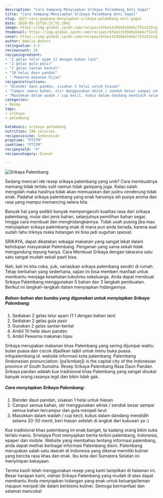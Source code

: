 ```yaml
---
description: "Cara Gampang Menyiapkan Srikaya Palembang Anti Gagal"
title: "Cara Gampang Menyiapkan Srikaya Palembang Anti Gagal"
slug: 1627-cara-gampang-menyiapkan-srikaya-palembang-anti-gagal
date: 2020-05-25T16:33:55.294Z
image: https://img-global.cpcdn.com/recipes/bfee13195b0a54eb/751x532cq70/srikaya-palembang-foto-resep-utama.jpg
thumbnail: https://img-global.cpcdn.com/recipes/bfee13195b0a54eb/751x532cq70/srikaya-palembang-foto-resep-utama.jpg
cover: https://img-global.cpcdn.com/recipes/bfee13195b0a54eb/751x532cq70/srikaya-palembang-foto-resep-utama.jpg
author: Amelia Waters
ratingvalue: 3.5
reviewcount: 10
recipeingredient:
- "2 gelas telur ayam 11 dengan bahan lain"
- "2 gelas gula pasir"
- "2 gelas santan kental"
- "10 helai daun pandan"
- " Pewarna makanan hijau"
recipeinstructions:
- "Blender daun pandan, sisakan 1 helai untuk hiasan"
- "Campur semua bahan, stir menggunakan whisk / sendok besar sampai semua bahan tercampur dan gula menjadi larut"
- "Masukkan dalam wadah / cup kecil, kukus dalam dandang mendidih selama 20-30 menit, beri hiasan setelah di angkat dari kukusan ya :)"
categories:
- Resep
tags:
- srikaya
- palembang

katakunci: srikaya palembang 
nutrition: 298 calories
recipecuisine: Indonesian
preptime: "PT27M"
cooktime: "PT37M"
recipeyield: "4"
recipecategory: Dinner

---
```



![Srikaya Palembang](https://img-global.cpcdn.com/recipes/bfee13195b0a54eb/751x532cq70/srikaya-palembang-foto-resep-utama.jpg)

Sedang mencari ide resep srikaya palembang yang unik? Cara membuatnya memang tidak terlalu sulit namun tidak gampang juga. Kalau salah mengolah maka hasilnya tidak akan memuaskan dan justru cenderung tidak enak. Padahal srikaya palembang yang enak harusnya sih punya aroma dan rasa yang mampu memancing selera kita.

Banyak hal yang sedikit banyak mempengaruhi kualitas rasa dari srikaya palembang, mulai dari jenis bahan, selanjutnya pemilihan bahan segar, hingga cara membuat dan menghidangkannya. Tidak usah pusing jika mau menyiapkan srikaya palembang enak di mana pun anda berada, karena asal sudah tahu triknya maka hidangan ini bisa jadi suguhan spesial.

SRIKAYA, dapat dikatakan sebagai makanan yang sangat lekat dalam kehidupan masyarakat Palembang. Penganan yang sama sekali tidak mengandung tepung hanya. Cara Membuat Srikaya dengan takarana satu satu sangat mudah sekali pasti bisa.


Nah, kali ini kita coba, yuk, variasikan srikaya palembang sendiri di rumah. Tetap berbahan yang sederhana, sajian ini bisa memberi manfaat untuk membantu menjaga kesehatan tubuhmu sekeluarga. Anda dapat membuat Srikaya Palembang menggunakan 5 bahan dan 3 langkah pembuatan. Berikut ini langkah-langkah dalam menyiapkan hidangannya.

<!--inarticleads1-->

##### Bahan-bahan dan bumbu yang digunakan untuk menyiapkan Srikaya Palembang:

1. Sediakan 2 gelas telur ayam (1:1 dengan bahan lain)
1. Sediakan 2 gelas gula pasir
1. Gunakan 2 gelas santan kental
1. Ambil 10 helai daun pandan
1. Ambil  Pewarna makanan hijau


Srikaya merupakan makanan khas Palembang yang sering dijumpai waktu bulan puasa dan cocok dijadikan tajkil untuk menu buka puasa. infopalembang.id. website informasi kota palembang. Palembang (Indonesian pronunciation: [paˈlɛmbaŋ]) is the capital city of the Indonesian province of South Sumatra. Resep Srikaya Palembang Rasa Daun Pandan. Srikaya pandan adalah kue tradisional khas Palembang yang sangat disukai banyak orang.rasanya legit dan bikin lidah gak. 

<!--inarticleads2-->

##### Cara menyiapkan Srikaya Palembang:

1. Blender daun pandan, sisakan 1 helai untuk hiasan
1. Campur semua bahan, stir menggunakan whisk / sendok besar sampai semua bahan tercampur dan gula menjadi larut
1. Masukkan dalam wadah / cup kecil, kukus dalam dandang mendidih selama 20-30 menit, beri hiasan setelah di angkat dari kukusan ya :)


Kue tradisional khas palembang ini enak banget, tp kadang orang bikin suka terlalu manis. Sriwijaya Post menyajikan berita terkini palembang, Indonesia, epaper dan mobile. Website yang membahas tentang informasi palembang, anda dapat melihat berbagai informasi Palembang disini. Palembang merupakan salah satu daerah di Indonesia yang dikenal memiliki kuliner yang bercita rasa khas dan enak. Ibu kota dari Sumatera Selatan ini menyimpan kekayaan. 

Terima kasih telah menggunakan resep yang kami tampilkan di halaman ini. Besar harapan kami, olahan Srikaya Palembang yang mudah di atas dapat membantu Anda menyiapkan hidangan yang enak untuk keluarga/teman maupun menjadi ide dalam berbisnis kuliner. Semoga bermanfaat dan selamat mencoba!
